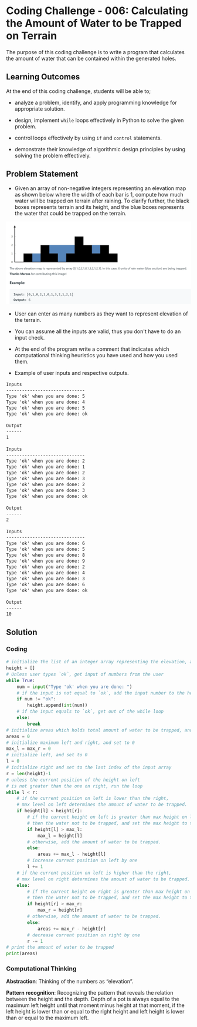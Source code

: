 # Coding Challenge - 006: Calculating the Amount of Water to be Trapped on Terrain

The purpose of this coding challenge is to write a program that calculates the amount of water that can be contained within the generated holes.

## Learning Outcomes

At the end of this coding challenge, students will be able to;

- analyze a problem, identify, and apply programming knowledge for appropriate solution.

- design, implement `while` loops effectively in Python to solve the given problem.

- control loops effectively by using `if` and `control` statements.

- demonstrate their knowledge of algorithmic design principles by using solving the problem effectively.

## Problem Statement

- Given an array of non-negative integers representing an elevation map as shown below where the width of each bar is 1, compute how much water will be trapped on terrain after raining. To clarify further, the black boxes represents terrain and its height, and the blue boxes represents the water that could be trapped on the terrain.

![image](./image.png)

- User can enter as many numbers as they want to represent elevation of the terrain.

- You can assume all the inputs are valid, thus you don't have to do an input check.

- At the end of the program write a comment that indicates which computational thinking heuristics you have used and how you used them.

- Example of user inputs and respective outputs.

```text
Inputs
------------------------------
Type 'ok' when you are done: 5
Type 'ok' when you are done: 4
Type 'ok' when you are done: 5
Type 'ok' when you are done: ok

Output
------
1

Inputs
------------------------------
Type 'ok' when you are done: 2
Type 'ok' when you are done: 1
Type 'ok' when you are done: 2
Type 'ok' when you are done: 3
Type 'ok' when you are done: 2
Type 'ok' when you are done: 3
Type 'ok' when you are done: ok

Output
------
2

Inputs
------------------------------
Type 'ok' when you are done: 6
Type 'ok' when you are done: 5
Type 'ok' when you are done: 8
Type 'ok' when you are done: 9
Type 'ok' when you are done: 2
Type 'ok' when you are done: 4
Type 'ok' when you are done: 3
Type 'ok' when you are done: 6
Type 'ok' when you are done: ok

Output
------
10
```

## Solution

### Coding

```python
# initialize the list of an integer array representing the elevation, and set it to empty
height = []
# Unless user types `ok`, get input of numbers from the user
while True:
    num = input("Type 'ok' when you are done: ")
    # if the input is not equal to `ok`, add the input number to the height array
    if num != "ok":
        height.append(int(num))
    # if the input equals to `ok`, get out of the while loop
    else:
        break
# initialize areas which holds total amount of water to be trapped, and set to 0
areas = 0
# initialize maximum left and right, and set to 0
max_l = max_r = 0
# initialize left, and set to 0
l = 0
# initialize right and set to the last index of the input array
r = len(height)-1
# unless the current position of the height on left
# is not greater than the one on right, run the loop
while l < r:
    # if the current position on left is lower than the right,
    # max level on left determines the amount of water to be trapped.
    if height[l] < height[r]:
        # if the current height on left is greater than max height on left
        # then the water not to be trapped, and set the max height to the new max
        if height[l] > max_l:
            max_l = height[l]
        # otherwise, add the amount of water to be trapped.
        else:
            areas += max_l - height[l]
        # increase current position on left by one
        l += 1
    # if the current position on left is higher than the right,
    # max level on right determines the amount of water to be trapped.
    else:
        # if the current height on right is greater than max height on height
        # then the water not to be trapped, and set the max height to the new max
        if height[r] > max_r:
            max_r = height[r]
        # otherwise, add the amount of water to be trapped.
        else:
            areas += max_r - height[r]
        # decrease current position on right by one
        r -= 1
# print the amount of water to be trapped
print(areas)
```

### Computational Thinking

**Abstraction**: Thinking of the numbers as “elevation”.

**Pattern recognition**: Recognizing the pattern that reveals the relation between the height and the depth. Depth of a pot is always equal to the maximum left height until that moment minus height at that moment, if the left height is lower than or equal to the right height and left height is lower than or equal to the maximum left.
